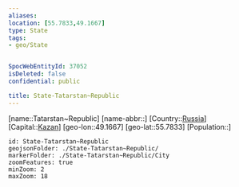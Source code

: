 ```yaml
---
aliases: 
location: [55.7833,49.1667]
type: State
tags:
- geo/State


SpocWebEntityId: 37052
isDeleted: false
confidential: public

title: State-Tatarstan~Republic
---
```

[name::Tatarstan~Republic]
[name-abbr::]
[Country::[Russia](geo/Continent/Europe/Russia.md)]
[Capital::[Kazan](geo/Continent/Europe/Russia/City/Kazan.md)]
[geo-lon::49.1667]
[geo-lat::55.7833]
[Population::]



```leaflet
id: State-Tatarstan~Republic
geojsonFolder: ./State-Tatarstan~Republic/
markerFolder: ./State-Tatarstan~Republic/City
zoomFeatures: true 
minZoom: 2 
maxZoom: 18
```


